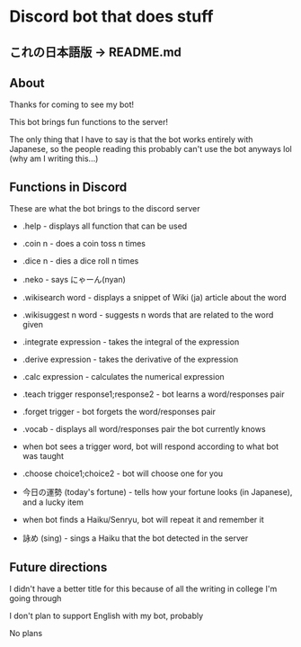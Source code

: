 # Discord bot that does stuff

## これの日本語版 -> README.md

## About
Thanks for coming to see my bot!

This bot brings fun functions to the server!

The only thing that I have to say is that the bot works entirely with Japanese, so the people reading this probably can't use the bot anyways lol
(why am I writing this...)


## Functions in Discord
These are what the bot brings to the discord server
 - .help - displays all function that can be used

 - .coin n - does a coin toss n times

 - .dice n - dies a dice roll n times

 - .neko - says にゃーん(nyan)

 - .wikisearch word - displays a snippet of Wiki (ja) article about the word

 - .wikisuggest n word - suggests n words that are related to the word given

 - .integrate expression - takes the integral of the expression

 - .derive expression - takes the derivative of the expression

 - .calc expression - calculates the numerical expression

 - .teach trigger response1;response2 - bot learns a word/responses pair
 
 - .forget trigger - bot forgets the word/responses pair
 
 - .vocab - displays all word/responses pair the bot currently knows
 
 - when bot sees a trigger word, bot will respond according to what bot was taught
 
 - .choose choice1;choice2 - bot will choose one for you
 
 - 今日の運勢 (today's fortune) - tells how your fortune looks (in Japanese), and a lucky item

 - when bot finds a Haiku/Senryu, bot will repeat it and remember it

 - 詠め (sing) - sings a Haiku that the bot detected in the server


## Future directions
I didn't have a better title for this because of all the writing in college I'm going through

I don't plan to support English with my bot, probably

No plans

